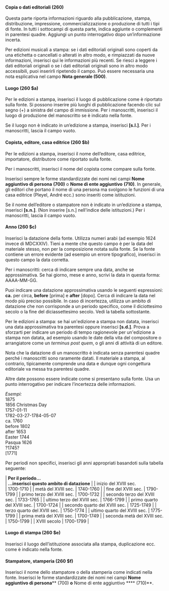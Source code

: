 #### Copia o dati editoriali (260)

Questa parte riporta informazioni riguardo alla pubblicazione, stampa, distribuzione, impressione, commercializzazione o produzione di tutti i tipi di fonte. In tutti i sottocampi di questa parte, indica aggiunte o complementi in parentesi quadre. Aggiungi un punto interrogativo dopo un’informazione incerta.

Per edizioni musicali a stampa: se i dati editoriali originali sono coperti da una etichetta o cancellati o alterati in altro modo, e rimpiazzati da nuove informazioni, inserisci qui le informazioni più recenti. Se riesci a leggere i dati editoriali originali o se i dati editoriali originali sono in altro modo accessibili, puoi inserirli ripetendo il campo. Può essere necessaria una nota esplicativa nel campo **Nota generale (500)**.

#### Luogo (260 $a)

Per le edizioni a stampa, inserisci il luogo di pubblicazione come è riportato sulla fonte. Si possono inserire più luoghi di pubblicazione facendo clic sul segno (+) a sinistra del campo di immissione. Per i manoscritti, inserisci il luogo di produzione del manoscritto se è indicato nella fonte.

Se il luogo non è indicato in un’edizione a stampa, inserisci **[s.l.]**. Per i manoscritti, lascia il campo vuoto.

 

#### Copista, editore, casa editrice (260 $b)

Per le edizioni a stampa, inserisci il nome dell’editore, casa editrice, importatore, distributore come riportato sulla fonte. 

Per i manoscritti, inserisci il nome del copista come compare sulla fonte. 

Inserisci sempre le forme standardizzate dei nomi nei campi **Nome aggiuntivo di persona** **(700)** o **Nome di ente aggiuntivo** **(710)**. In generale, gli editori che portano il nome di una persona ma svolgono le funzioni di una casa editrice (Pleyel, André ecc.) sono inseriti come istituzioni.

Se il nome dell’editore o stampatore non è indicato in un’edizione a stampa, inserisci **[s.n.]**. (Non inserire [s.n.] nell'indice delle istituzioni.) Per i manoscritti, lascia il campo vuoto.

 

#### Anno (260 $c)

Inserisci la datazione della fonte. Utilizza numeri arabi (ad esempio 1624 invece di MDCXXIV). Tieni a mente che questo campo è per la data del materiale stesso, non per la composizione notata sulla fonte. Se la fonte contiene un errore evidente (ad esempio un errore tipografico), inserisci in questo campo la data corretta.

Per i manoscritti: cerca di indicare sempre una data, anche se approssimativa. Se hai giorno, mese e anno, scrivi la data in questa forma: AAAA-MM-GG.

Puoi indicare una datazione approssimativa usando le seguenti espressioni: **ca.** per circa, **before** [prima] e **after** [dopo]. Cerca di indicare la data nel modo più preciso possibile. In caso di incertezza, utilizza un ambito di datazione che non corrisponde a un periodo specifico, come il diciottesimo secolo o la fine del diciassettesimo secolo. Vedi la tabella sottostante.

Per le edizioni a stampa: se hai un'edizione a stampa non datata, inserisci una data approssimativa tra parentesi oppure inserisci **[s.d.]**. Prova a sforzarti per indicare un periodo di tempo ragionevole per un'edizione a stampa non datata, ad esempio usando le date della vita del compositore o arrangiatore come un _terminus post quem_, o gli anni di attività di un editore.

Nota che la datazione di un manoscritto è indicata senza parentesi quadre perché i manoscritti sono raramente datati. Il materiale a stampa, al contrario, tipicamente comprende una data e dunque ogni congettura editoriale va messa tra parentesi quadre.

Altre date possono essere indicate come si presentano sulla fonte. Usa un punto interrogativo per indicare l’incertezza delle informazioni.

_Esempi:_  
1875  
1856 Christmas Day  
1757-01-11  
1782-03-27-1784-05-07  
ca. 1760  
before 1802  
after 1653  
Easter 1744  
Pasqua 1626  
?1745?  
[1771]

Per periodi non specifici, inserisci gli anni appropriati basandoti sulla tabella seguente:

 

| **Per il periodo...**  
 | **...inserisci questo ambito di datazione** |
| inizio del XVIII sec.  
 | 1700-1710 |
| metà del XVIII sec. | 1740-1760 |
| fine del XVIII sec. | 1790-1799 |
| primo terzo del XVIII sec. | 1700-1732 |
| secondo terzo del XVIII sec. | 1733-1765 |
| ultimo terzo del XVIII sec. | 1766-1799 |
| primo quarto del XVIII sec. | 1700-1724 |
| secondo quarto del XVIII sec. | 1725-1749 |
| terzo quarto del XVIII sec. | 1750-1774 |
| ultimo quarto del XVIII sec. | 1775-1799 |
| prima metà del XVIII sec. | 1700-1749 |
| seconda metà del XVIII sec. | 1750-1799 |
| XVIII secolo | 1700-1799 |

#### Luogo di stampa (260 $e)

Inserisci il luogo dell’istituzione associata alla stampa, duplicazione ecc. come è indicato nella fonte. 

 

#### Stampatore, stamperia (260 $f)

Inserisci il nome dello stampatore o della stamperia come indicati nella fonte. Inserisci le forme standardizzate dei nomi nei campi **Nome aggiuntivo di persona****  (700) **o** Nome di ente aggiuntivo **** (710)**.